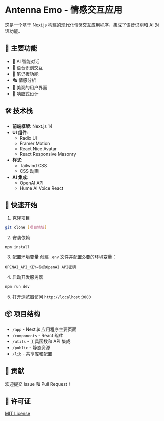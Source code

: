# Antenna Emo - 情感交互应用

这是一个基于 Next.js 构建的现代化情感交互应用程序，集成了语音识别和 AI 对话功能。

## 🌟 主要功能

- 💬 AI 智能对话
- 🎤 语音识别交互
- 📝 笔记板功能
- 🎭 情感分析
- 🎨 美观的用户界面
- 📱 响应式设计

## 🛠️ 技术栈

- **前端框架**: Next.js 14
- **UI 组件**: 
  - Radix UI
  - Framer Motion
  - React Nice Avatar
  - React Responsive Masonry
- **样式**: 
  - Tailwind CSS
  - CSS 动画
- **AI 集成**:
  - OpenAI API
  - Hume AI Voice React

## 🚀 快速开始

1. 克隆项目
```bash
git clone [项目地址]
```

2. 安装依赖
```bash
npm install
```

3. 配置环境变量
创建 `.env` 文件并配置必要的环境变量：
```
OPENAI_API_KEY=你的OpenAI API密钥
```

4. 启动开发服务器
```bash
npm run dev
```

5. 打开浏览器访问 `http://localhost:3000`

## 📦 项目结构

- `/app` - Next.js 应用程序主要页面
- `/components` - React 组件
- `/utils` - 工具函数和 API 集成
- `/public` - 静态资源
- `/lib` - 共享库和配置

## 🤝 贡献

欢迎提交 Issue 和 Pull Request！

## 📄 许可证

[MIT License](LICENSE)
